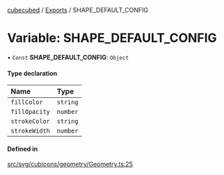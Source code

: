 [cubecubed](/reference/README.md) / [Exports](/reference/modules.md) / SHAPE\_DEFAULT\_CONFIG

# Variable: SHAPE\_DEFAULT\_CONFIG

• `Const` **SHAPE\_DEFAULT\_CONFIG**: `Object`

#### Type declaration

| Name | Type |
| :------ | :------ |
| `fillColor` | `string` |
| `fillOpacity` | `number` |
| `strokeColor` | `string` |
| `strokeWidth` | `number` |

#### Defined in

[src/svg/cubicons/geometry/Geometry.ts:25](https://github.com/imaphatduc/cubecubed/blob/8295992/src/svg/cubicons/geometry/Geometry.ts#L25)
